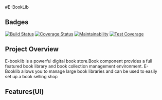 #E-BookLib

## Badges
[![Build Status](https://travis-ci.org/RachealN/E-BookLib-JS.svg?branch=ft-book)](https://travis-ci.org/RachealN/E-BookLib-JS)
[![Coverage Status](https://coveralls.io/repos/github/RachealN/E-BookLib-JS/badge.svg?branch=ft-book)](https://coveralls.io/github/RachealN/E-BookLib-JS?branch=ft-book)
[![Maintainability](https://api.codeclimate.com/v1/badges/4183b56d6342f4f713f0/maintainability)](https://codeclimate.com/github/RachealN/E-BookLib-JS/maintainability)
[![Test Coverage](https://api.codeclimate.com/v1/badges/4183b56d6342f4f713f0/test_coverage)](https://codeclimate.com/github/RachealN/E-BookLib-JS/test_coverage)

## Project Overview
E-booklib is a powerful digital book store.Book component provides a full featured book library and book collection management environment. E-Booklib  allows you to manage large book libraries and can be used to easily set up a book selling shop

## Features(UI)
